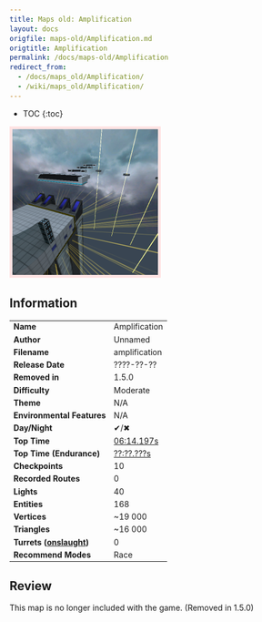 ```yaml
---
title: Maps old: Amplification
layout: docs
origfile: maps-old/Amplification.md
origtitle: Amplification
permalink: /docs/maps-old/Amplification
redirect_from:
  - /docs/maps_old/Amplification/
  - /wiki/maps_old/Amplification/
---
```

* TOC
{:toc}
<img style='border:5px solid #ffe0e0e0' src="../images/maps-old/amplification.png" width="256px" />

## Information

|                                                           |                                                                   |
|-----------------------------------------------------------|-------------------------------------------------------------------|
| **Name**                                                  | Amplification                                                     |
| **Author**                                                | Unnamed                                                           |
| **Filename**                                              | amplification                                                     |
| **Release Date**                                          | ????-??-??                                                        |
| **Removed in**                                            | 1.5.0                                                             |
| **Difficulty**                                            | Moderate                                                          |
| **Theme**                                                 | N/A                                                               |
| **Environmental Features**                                | N/A                                                               |
| **Day/Night**                                             | ✔/✖                                                              |
| **Top Time**                                              | [06:14.197s](http://play.redeclipse.net:28700/maps-old/amplification) |
| **Top Time (Endurance)**                                  | [??:??.???s](http://play.redeclipse.net:28700/maps-old/amplification) |
| **Checkpoints**                                           | 10                                                                |
| **Recorded Routes**                                       | 0                                                                 |
| **Lights**                                                | 40                                                                |
| **Entities**                                              | 168                                                               |
| **Vertices**                                              | ~19 000                                                           |
| **Triangles**                                             | ~16 000                                                           |
| **Turrets ([onslaught](../Modes-and-Mutators#Mutators))** | 0                                                                 |
| **Recommend Modes**                                       | Race                                                              |

## Review

This map is no longer included with the game. (Removed in 1.5.0)
